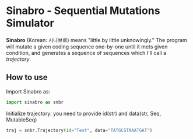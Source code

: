 # Sinabro - Sequential Mutations Simulator
**Sinabro** (Korean: 시나브로) means "little by little unknowingly." The program will mutate a given coding sequence one-by-one until it mets given condition, and generates a sequence of sequences which I'll call a *trajectory*.

## How to use
Import Sinabro as:
```python
import sinabro as snbr
```

Initialize trajectory: you need to provide id(str) and data(str, Seq, MutableSeq)
```python
traj = snbr.Trajectory(id="Test", data="TATGCGTAAATGAT")
```